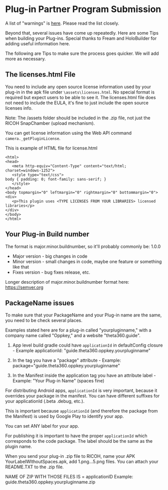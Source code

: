 # Plug-in Partner Program Submission
A list of "warnings" is [here](http://theta360.guide/plugin-guide/requirements/#warnings-when-developing-plug-ins). Please read the list closely.

Beyond that, several issues have come up repeatedly. Here are some Tips when building your Plug-ins. Special thanks to Fream and HoloBuilder for adding useful information here.

The following are Tips to make sure the process goes quicker. We will add more as necessary.

## The licenses.html File

You need to include any open source license information used by your plug-in in the apk file under `\assets\licenses.html`. No special format is required but expect users to be able to see it. The licenses.html file does not need to include the EULA, it's fine to just include the open source licenses info.

Note: The /assets folder should be included in the .zip file, not just the RICOH SnapChamber (upload mechanism).

You can get license information using the Web API command `camera._getPluginLicense`. 

This is example of HTML file for license.html

    <html>
    <head>
       <meta http‐equiv="Content‐Type" content="text/html; charset=windows‐1252">
       <style type="text/css">
    body { padding: 0; font‐family: sans‐serif; }
       </style>
    </head>
    <body topmargin="0" leftmargin="0" rightmargin="0" bottommargin="0">
    <div>
       <p>This plugin uses <TYPE LICENSES FROM YOUR LIBRARIES> licensed libraries</p>
    </div>
    </body>
    </html>

## Your Plug-in Build number

The format is major.minor.buildnumber, so it'll probably commonly be: 1.0.0

* Major version - big changes in code
* Minor version - small changes in code, maybe one feature or something like that
* Fixes version - bug fixes release, etc.

Longer description of major.minor.buildnumber format here: https://semver.org

## PackageName issues

To make sure that your PackageName and your Plug-in name are the same, you need to be check several places.

Examples stated here are for a plug-in called "yourpluginname," with a company name called "Oppkey," and a website "theta360.guide".

1. App level build gradle could have `applicationId` in defaultConfig closure - Example applicationId: 
"guide.theta360.oppkey.yourpluginname"

2. In the <Manifest> tag you have a "package" attribute - Example: package="guide.theta360.oppkey.yourpluginname"

3. In the Manifest inside the application tag you have an attribute label - Example: "Your Plug-in Name" (spaces fine)

For distributing Android apps, `applicationId` is very important, because it overrides your package in the manifest. You can have different suffixes for your applicationId (.beta .debug, etc.).

This is important because `applicationId` (and therefore the package from the Manifest) is used by Google Play to identify your app.

You can set ANY label for your app.

For publishing it is important to have the proper `applicationId` which corresponds to the code package. The label should be the same as the plugin name.

When you send your plug-in .zip file to RICOH, name your APK YourLabelWIthoutSpaces.apk, add 1.png...5.png files. You can attach your README.TXT to the .zip file.

NAME OF ZIP WITH THOSE FILES IS = applicationID
Example: guide.theta360.oppkey.yourpluginname.zip